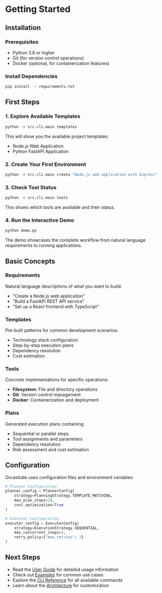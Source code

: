 # Getting Started

## Installation

### Prerequisites

- Python 3.8 or higher
- Git (for version control operations)
- Docker (optional, for containerization features)

### Install Dependencies

```bash
pip install -r requirements.txt
```

## First Steps

### 1. Explore Available Templates

```bash
python -m src.cli.main templates
```

This will show you the available project templates:

- Node.js Web Application
- Python FastAPI Application

### 2. Create Your First Environment

```bash
python -m src.cli.main create "Node.js web application with Express"
```

### 3. Check Tool Status

```bash
python -m src.cli.main tools
```

This shows which tools are available and their status.

### 4. Run the Interactive Demo

```bash
python demo.py
```

The demo showcases the complete workflow from natural language requirements to running applications.

## Basic Concepts

### Requirements

Natural language descriptions of what you want to build:

- "Create a Node.js web application"
- "Build a FastAPI REST API service"
- "Set up a React frontend with TypeScript"

### Templates

Pre-built patterns for common development scenarios:

- Technology stack configuration
- Step-by-step execution plans
- Dependency resolution
- Cost estimation

### Tools

Concrete implementations for specific operations:

- **Filesystem**: File and directory operations
- **Git**: Version control management
- **Docker**: Containerization and deployment

### Plans

Generated execution plans containing:

- Sequential or parallel steps
- Tool assignments and parameters
- Dependency resolution
- Risk assessment and cost estimation

## Configuration

Orcastrate uses configuration files and environment variables:

```python
# Planner Configuration
planner_config = PlannerConfig(
    strategy=PlanningStrategy.TEMPLATE_MATCHING,
    max_plan_steps=20,
    cost_optimization=True
)

# Executor Configuration  
executor_config = ExecutorConfig(
    strategy=ExecutionStrategy.SEQUENTIAL,
    max_concurrent_steps=5,
    retry_policy={"max_retries": 3}
)
```

## Next Steps

- Read the [User Guide](user_guide.md) for detailed usage information
- Check out [Examples](examples.md) for common use cases
- Explore the [CLI Reference](cli_reference.md) for all available commands
- Learn about the [Architecture](architecture.md) for customization
